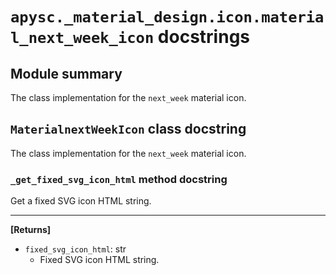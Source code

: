 # `apysc._material_design.icon.material_next_week_icon` docstrings

## Module summary

The class implementation for the `next_week` material icon.

## `MaterialnextWeekIcon` class docstring

The class implementation for the `next_week` material icon.

### `_get_fixed_svg_icon_html` method docstring

Get a fixed SVG icon HTML string.<hr>

**[Returns]**

- `fixed_svg_icon_html`: str
  - Fixed SVG icon HTML string.